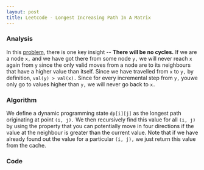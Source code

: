 ```yaml
---
layout: post
title: Leetcode - Longest Increasing Path In A Matrix
---
```


### Analysis

In this [problem](https://leetcode.com/problems/longest-increasing-path-in-a-matrix/), there is one key insight -- **There will be no cycles.** If we are a node `x,` and we have got there from some node `y,` we will never reach `x` again from `y` since the only valid moves from a node are to its neighbours that have a higher value than itself. Since we have travelled from `x` to `y,` by definition, `val(y) > val(x).` Since for every incremental step from `y,` youwe only go to values higher than `y,` we will never go back to `x.` 

### Algorithm

We define a dynamic programming state `dp[i][j]` as the longest path originating at point `(i, j).` We then recursively find this value for all `(i, j)` by using the property that you can potentially move in four directions if the value at the neighbour is greater than the current value. Note that if we have already found out the value for a particular `(i, j),` we just return this value from the cache.

### Code

<script src="https://gist.github.com/adijo/7dd9eb910a36e48eb153.js"></script>